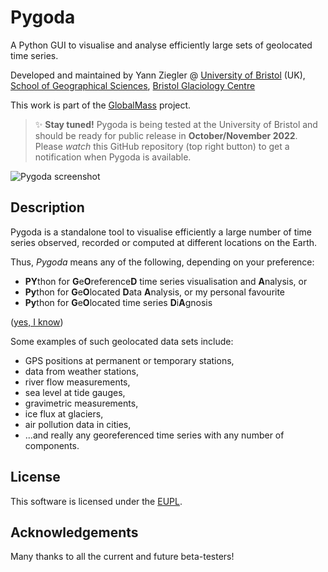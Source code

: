 # Pygoda

A Python GUI to visualise and analyse efficiently large sets of geolocated time series.

Developed and maintained by Yann Ziegler @ [University of Bristol](https://www.bristol.ac.uk/) (UK), [School of Geographical Sciences](https://www.bristol.ac.uk/geography/), [Bristol Glaciology Centre](https://www.bristol.ac.uk/geography/research/bgc/)

This work is part of the [GlobalMass](https://www.globalmass.eu/) project.

> ✨ **Stay tuned!** Pygoda is being tested at the University of Bristol and should be ready for public release in **October/November 2022**. Please _watch_ this GitHub repository (top right button) to get a notification when Pygoda is available.

![Pygoda screenshot](pygoda/data/pygoda.png)

## Description

Pygoda is a standalone tool to visualise efficiently a large number of time series observed, recorded or computed at different locations on the Earth.

Thus, _Pygoda_ means any of the following, depending on your preference:
- **PY**thon for **G**e**O**reference**D** time series visualisation and **A**nalysis, or
- **Py**thon for **G**e**O**located **D**ata **A**nalysis, or my personal favourite
- **Py**thon for **G**e**O**located time series **D**i**A**gnosis

([yes, I know](http://phdcomics.com/comics/archive.php?comicid=1100))

Some examples of such geolocated data sets include:
- GPS positions at permanent or temporary stations,
- data from weather stations,
- river flow measurements,
- sea level at tide gauges,
- gravimetric measurements,
- ice flux at glaciers,
- air pollution data in cities,
- ...and really any georeferenced time series with any number of components.

## License

This software is licensed under the [EUPL](LICENSE.md).

## Acknowledgements

Many thanks to all the current and future beta-testers!
